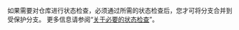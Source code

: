 如果需要对仓库进行状态检查，必须通过所需的状态检查后，您才可将分支合并到受保护分支。 更多信息请参阅“[关于必要的状态检查](/articles/about-required-status-checks)”。

